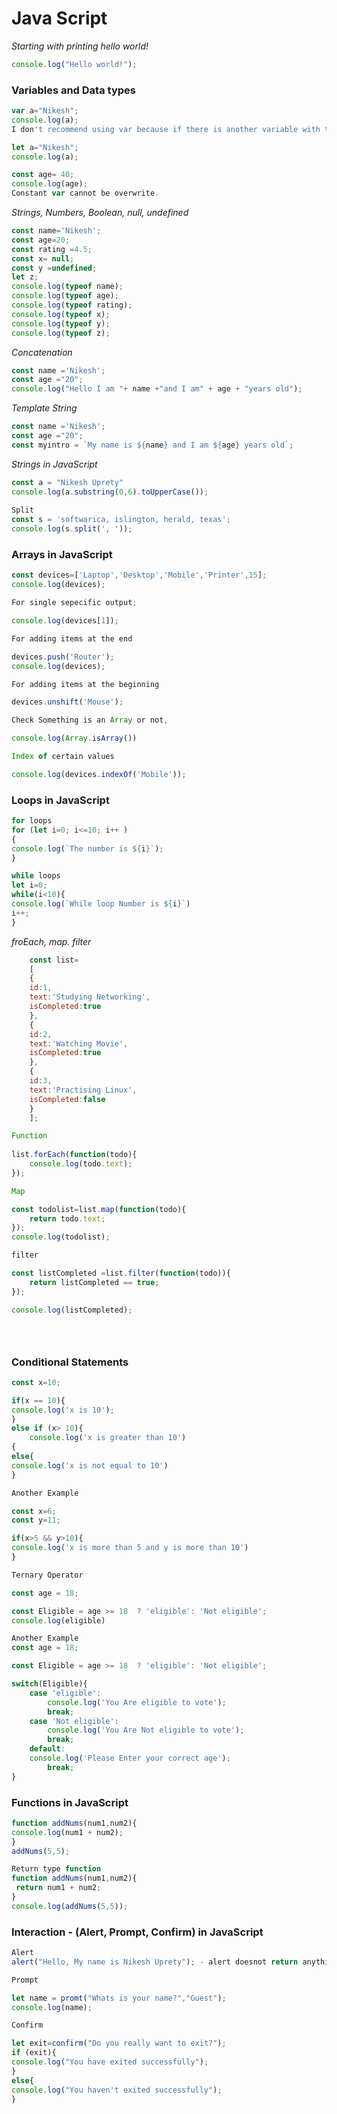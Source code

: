 

# Java Script

*Starting with printing hello world!*
```javascript
console.log("Hello world!");
``` 


### Variables and Data types
```javascript
var a="Nikesh";
console.log(a);
I don't recommend using var because if there is another variable with the same name that can be a conflit and cause problems in the code.

let a="Nikesh";
console.log(a);

const age= 40;
console.log(age);
Constant var cannot be overwrite.


```

*Strings, Numbers, Boolean, null, undefined*
```javascript
const name='Nikesh';
const age=20;
const rating =4.5;
const x= null;
const y =undefined;
let z;
console.log(typeof name);
console.log(typeof age);
console.log(typeof rating);
console.log(typeof x);
console.log(typeof y);
console.log(typeof z);

```
*Concatenation*
```javascript
const name ='Nikesh';
const age ="20";
console.log("Hello I am "+ name +"and I am" + age + "years old");
```
*Template String*
```javascript
const name ='Nikesh';
const age ="20";
const myintro = `My name is ${name} and I am ${age} years old`;
```

*Strings in JavaScript*
```javascript
const a = "Nikesh Uprety"
console.log(a.substring(0,6).toUpperCase());
 
Split
const s = 'softwarica, islington, herald, texas';
console.log(s.split(', '));
```

### Arrays in JavaScript
```javascript
const devices=['Laptop','Desktop','Mobile','Printer',15];
console.log(devices);

For single sepecific output;

console.log(devices[1]);

For adding items at the end

devices.push('Router');
console.log(devices);

For adding items at the beginning

devices.unshift('Mouse');

Check Something is an Array or not,

console.log(Array.isArray())

Index of certain values

console.log(devices.indexOf('Mobile'));

```

### Loops in JavaScript
```javascript
for loops
for (let i=0; i<=10; i++ ) 
{
console.log(`The number is ${i}`);
}

while loops
let i=0;
while(i<10){
console.log(`While loop Number is ${i}`)
i++;
}
```

*froEach, map. filter*
```javascript
	const list=
	[
	{
	id:1,
	text:'Studying Networking',
	isCompleted:true
	},
	{
	id:2,
	text:'Watching Movie',
	isCompleted:true
	},
	{
	id:3,
	text:'Practising Linux',
	isCompleted:false
	}
	];

Function
	
list.forEach(function(todo){
	console.log(todo.text);
});

Map

const todolist=list.map(function(todo){
	return todo.text;
});
console.log(todolist);

filter

const listCompleted =list.filter(function(todo)){
	return listCompleted == true;
});

console.log(listCompleted);





```
### Conditional Statements 
```javascript
const x=10;

if(x == 10){
console.log('x is 10');
}
else if (x> 10){
	console.log('x is greater than 10')
{
else{
console.log('x is not equal to 10')
}

Another Example

const x=6;
const y=11;

if(x>5 && y>10){
console.log('x is more than 5 and y is more than 10')
}

Ternary Operator

const age = 18;

const Eligible = age >= 18  ? 'eligible': 'Not eligible';
console.log(eligible)

Another Example
const age = 18;

const Eligible = age >= 18  ? 'eligible': 'Not eligible';

switch(Eligible){
	case 'eligible':
		console.log('You Are eligible to vote');
		break;
	case 'Not eligible':
		console.log('You Are Not eligible to vote');
		break;
	default:
	console.log('Please Enter your correct age');
		break;
}

```
### Functions in JavaScript
```JavaScript
function addNums(num1,num2){
console.log(num1 + num2);
}
addNums(5,5);

Return type function
function addNums(num1,num2){
 return num1 + num2;
}
console.log(addNums(5,5));
```

### Interaction - (Alert, Prompt, Confirm) in JavaScript
```javascript
Alert
alert("Hello, My name is Nikesh Uprety"); - alert doesnot return anything

Prompt

let name = promt("Whats is your name?","Guest");
console.log(name);

Confirm

let exit=confirm("Do you really want to exit?");
if (exit){
console.log("You have exited successfully");
}
else{
console.log("You haven't exited successfully");
}
```
